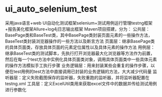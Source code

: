 # ui_auto_selenium_test
采用java语言+web UI自动化测试框架selenium+测试用例运行管理testng框架+报告美化框架Allure+log4j日志输出框架
Maven项目搭建，分为：
公共层：BasePage类和BaseTest类，其中BasePage类封装页面元素的一些操作方法，BaseTest类封装浏览器操作的一些方法以及断言方法
页面层：继承BasePage类的具体页面类，存放具体页面的元素定位属性以及具体元素的操作方法
用例层：继承BaseTest类的测试脚本，先执行打开浏览器最大化浏览器等方法作为前置，然后在每一个test方法中实例化具体页面类对象，调用具体页面类中一些具体元素的操作方法模拟手工执行步骤
业务逻辑层：用来封装某些会重复的操作步骤，以便在test用例的test方法中直接调用已封装的业务逻辑的方法，大大减少代码量
监听器层：定义失败截图保存的监听器，失败重跑的监听器，并将监听器配置在testng.xml
工具层：定义ExcelUtil类用来获取excel文件中的数据并传给测试用例进行参数化
